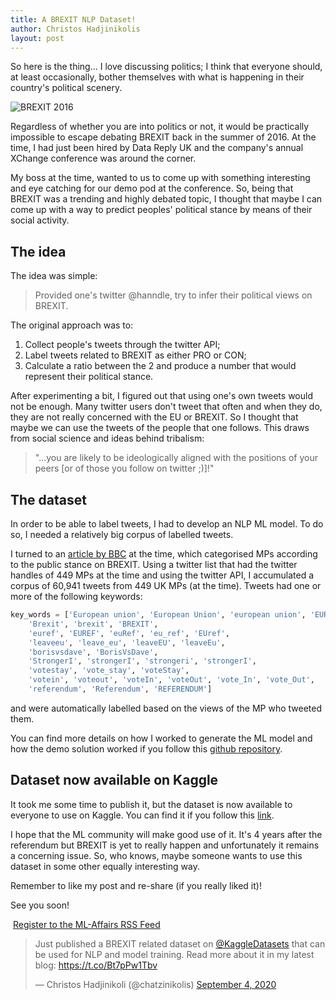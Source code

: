 ```yaml
---
title: A BREXIT NLP Dataset! 
author: Christos Hadjinikolis
layout: post
---
```

<head>
    <meta property="og:image" content="assets/images/eu-brexit-classifier.png" />
</head>
So here is the thing... I love discussing politics; I think that everyone should, at least occasionally, bother 
themselves with what is happening in their country's political scenery. 

<span class="image center"><img src="{{ 'assets/images/eu-brexit-classifier.png' | relative_url }}" alt="BREXIT 2016" /></span>
 
Regardless of whether you are into politics or not, it would be practically impossible to escape debating BREXIT back 
in the summer of 2016. At the time, I had just been hired by Data Reply UK and the company's annual XChange conference was
around the corner.

My boss at the time, wanted to us to come up with something interesting and eye catching for our demo pod at the conference. 
So, being that BREXIT was a trending and highly debated topic, I thought that maybe I can come up with a way to predict 
peoples' political stance by means of their social activity.

## The idea
The idea was simple:
> Provided one's twitter @hanndle, try to infer their political views on BREXIT.

The original approach was to:

1. Collect people's tweets through the twitter API;
2. Label tweets related to BREXIT as either PRO or CON;
3. Calculate a ratio between the 2 and produce a number that would represent their political stance.

After experimenting a bit, I figured out that using one's own tweets would not be enough. Many twitter users don't 
tweet that often and when they do, they are not really concerned with the EU or BREXIT. So I thought that maybe we can
use the tweets of the people that one follows. This draws from social science and ideas behind tribalism:
> "...you are likely to be ideologically aligned with the positions of your peers [or of those you follow on twitter ;)]!"

## The dataset
In order to be able to label tweets, I had to develop an NLP ML model. To do so, I needed a relatively 
big corpus of labelled tweets. 

I turned to an [article by BBC](https://www.bbc.com/news/uk-politics-eu-referendum-35616946) 
at the time, which categorised MPs according to the public stance on BREXIT. Using a twitter list that had the twitter 
handles of 449 MPs at the time and using the twitter API, I accumulated a corpus of 60,941 tweets from 449 UK 
MPs (at the time). Tweets had one or more of the following keywords:                                                             
```python
key_words = ['European union', 'European Union', 'european union', 'EUROPEAN UNION',
    'Brexit', 'brexit', 'BREXIT',
    'euref', 'EUREF', 'euRef', 'eu_ref', 'EUref',
    'leaveeu', 'leave_eu', 'leaveEU', 'leaveEu',
    'borisvsdave', 'BorisVsDave',
    'StrongerI', 'strongerI', 'strongeri', 'strongerI',
    'votestay', 'vote_stay', 'voteStay',
    'votein', 'voteout', 'voteIn', 'voteOut', 'vote_In', 'vote_Out',
    'referendum', 'Referendum', 'REFERENDUM']
```
and were automatically labelled based on the views of the MP who tweeted them.     

You can find more details on how I worked to generate the ML model and how the demo solution worked if you follow this
 [github repository](https://github.com/Christos-Hadjinikolis/eu_tweet_classifier).

## Dataset now available on Kaggle
It took me some time to publish it, but the dataset is now available to everyone to use on Kaggle. You can find it 
if you follow this [link](https://www.kaggle.com/chadjinik/labelledbrexittweets). 

I hope that the ML community will make good use of it. It's 4 years after the referendum but BREXIT is yet to really 
happen and unfortunately it remains a concerning issue. So, who knows, maybe someone wants to use this dataset in some 
other equally interesting way.         

Remember to like my post and re-share (if you really liked it)!

See you soon! 

<p><a href="http://feeds.feedburner.com/MlAffairs" rel="alternate" type="application/rss+xml"><img src="//feedburner.google.com/fb/images/pub/feed-icon32x32.png" alt="" style="vertical-align:middle;border:0"/></a>&nbsp;<a href="http://feeds.feedburner.com/MlAffairs" rel="alternate" type="application/rss+xml">Register to the ML-Affairs RSS Feed</a></p>

<blockquote class="twitter-tweet" data-theme="light"><p lang="en" dir="ltr">Just published a BREXIT related dataset on <a href="https://twitter.com/KaggleDatasets?ref_src=twsrc%5Etfw">@KaggleDatasets</a> that can be used for NLP and model training. Read more about it in my latest blog: <a href="https://t.co/Bt7pPw1Tbv">https://t.co/Bt7pPw1Tbv</a></p>&mdash; Christos Hadjinikoli (@chatzinikolis) <a href="https://twitter.com/chatzinikolis/status/1301831997409689601?ref_src=twsrc%5Etfw">September 4, 2020</a></blockquote> <script async src="https://platform.twitter.com/widgets.js" charset="utf-8"></script>
  